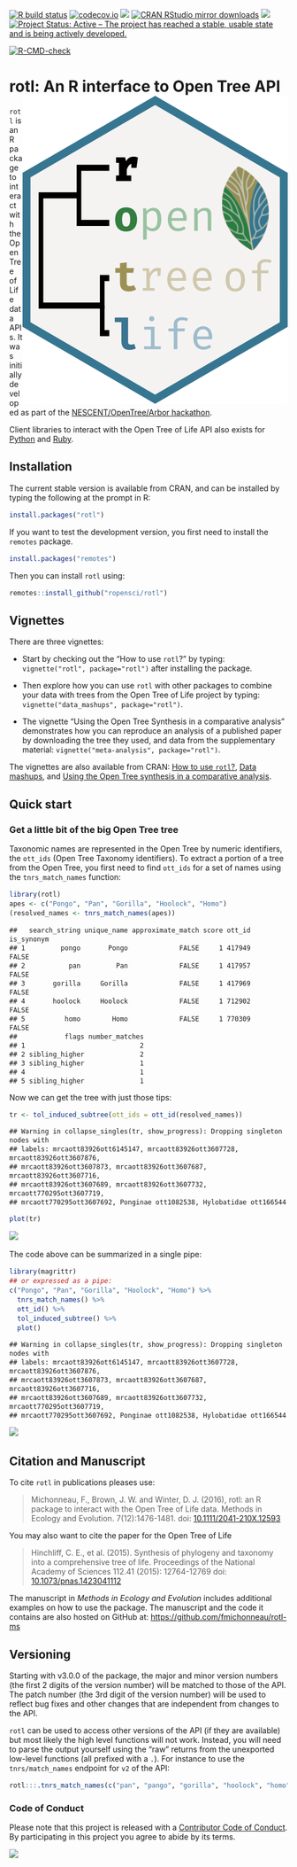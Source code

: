 
<!-- badges: start -->

[![R build
status](https://github.com/ropensci/rotl/workflows/R-CMD-check/badge.svg)](https://github.com/ropensci/rotl/actions)
[![codecov.io](https://codecov.io/github/ropensci/rotl/coverage.svg?branch=master)](https://codecov.io/github/ropensci/rotl?branch=master)
[![](https://www.r-pkg.org/badges/version/rotl)](https://www.r-pkg.org/pkg/rotl)
[![CRAN RStudio mirror
downloads](https://cranlogs.r-pkg.org/badges/rotl)](https://www.r-pkg.org/pkg/rotl)
[![](https://badges.ropensci.org/17_status.svg)](https://github.com/ropensci/software-review/issues/17)
[![Project Status: Active – The project has reached a stable, usable
state and is being actively
developed.](https://www.repostatus.org/badges/latest/active.svg)](https://www.repostatus.org/#active)

[![R-CMD-check](https://github.com/ropensci/rotl/actions/workflows/R-CMD-check.yaml/badge.svg)](https://github.com/ropensci/rotl/actions/workflows/R-CMD-check.yaml)
<!-- badges: end -->

# rotl: An R interface to Open Tree API <img src="man/figures/logo.svg" align="right" />

`rotl` is an R package to interact with the Open Tree of Life data APIs.
It was initially developed as part of the [NESCENT/OpenTree/Arbor
hackathon](https://blog.opentreeoflife.org/2014/06/11/apply-for-tree-for-all-a-hackathon-to-access-opentree-resources/).

Client libraries to interact with the Open Tree of Life API also exists
for [Python](https://github.com/OpenTreeOfLife/pyopentree) and
[Ruby](https://github.com/SpeciesFileGroup/bark).

## Installation

The current stable version is available from CRAN, and can be installed
by typing the following at the prompt in R:

``` r
install.packages("rotl")
```

If you want to test the development version, you first need to install
the `remotes` package.

``` r
install.packages("remotes")
```

Then you can install `rotl` using:

``` r
remotes::install_github("ropensci/rotl")
```

## Vignettes

There are three vignettes:

-   Start by checking out the “How to use `rotl`?” by typing:
    `vignette("rotl", package="rotl")` after installing the package.

-   Then explore how you can use `rotl` with other packages to combine
    your data with trees from the Open Tree of Life project by typing:
    `vignette("data_mashups", package="rotl")`.

-   The vignette “Using the Open Tree Synthesis in a comparative
    analysis” demonstrates how you can reproduce an analysis of a
    published paper by downloading the tree they used, and data from the
    supplementary material: `vignette("meta-analysis", package="rotl")`.

The vignettes are also available from CRAN: [How to use
`rotl`?](https://cran.r-project.org/package=rotl/vignettes/rotl.html),
[Data
mashups](https://cran.r-project.org/package=rotl/vignettes/data_mashups.html),
and [Using the Open Tree synthesis in a comparative
analysis](https://cran.r-project.org/package=rotl/vignettes/meta-analysis.html).

## Quick start

### Get a little bit of the big Open Tree tree

Taxonomic names are represented in the Open Tree by numeric identifiers,
the `ott_ids` (Open Tree Taxonomy identifiers). To extract a portion of
a tree from the Open Tree, you first need to find `ott_ids` for a set of
names using the `tnrs_match_names` function:

``` r
library(rotl)
apes <- c("Pongo", "Pan", "Gorilla", "Hoolock", "Homo")
(resolved_names <- tnrs_match_names(apes))
```

    ##   search_string unique_name approximate_match score ott_id is_synonym
    ## 1         pongo       Pongo             FALSE     1 417949      FALSE
    ## 2           pan         Pan             FALSE     1 417957      FALSE
    ## 3       gorilla     Gorilla             FALSE     1 417969      FALSE
    ## 4       hoolock     Hoolock             FALSE     1 712902      FALSE
    ## 5          homo        Homo             FALSE     1 770309      FALSE
    ##            flags number_matches
    ## 1                             2
    ## 2 sibling_higher              2
    ## 3 sibling_higher              1
    ## 4                             1
    ## 5 sibling_higher              1

Now we can get the tree with just those tips:

``` r
tr <- tol_induced_subtree(ott_ids = ott_id(resolved_names))
```

    ## Warning in collapse_singles(tr, show_progress): Dropping singleton nodes with
    ## labels: mrcaott83926ott6145147, mrcaott83926ott3607728, mrcaott83926ott3607876,
    ## mrcaott83926ott3607873, mrcaott83926ott3607687, mrcaott83926ott3607716,
    ## mrcaott83926ott3607689, mrcaott83926ott3607732, mrcaott770295ott3607719,
    ## mrcaott770295ott3607692, Ponginae ott1082538, Hylobatidae ott166544

``` r
plot(tr)
```

![](https://i.imgur.com/e8ZEinT.png)<!-- -->

The code above can be summarized in a single pipe:

``` r
library(magrittr)
## or expressed as a pipe:
c("Pongo", "Pan", "Gorilla", "Hoolock", "Homo") %>%
  tnrs_match_names() %>%
  ott_id() %>%
  tol_induced_subtree() %>%
  plot()
```

    ## Warning in collapse_singles(tr, show_progress): Dropping singleton nodes with
    ## labels: mrcaott83926ott6145147, mrcaott83926ott3607728, mrcaott83926ott3607876,
    ## mrcaott83926ott3607873, mrcaott83926ott3607687, mrcaott83926ott3607716,
    ## mrcaott83926ott3607689, mrcaott83926ott3607732, mrcaott770295ott3607719,
    ## mrcaott770295ott3607692, Ponginae ott1082538, Hylobatidae ott166544

![](https://i.imgur.com/PsrVyAM.png)<!-- -->

## Citation and Manuscript

To cite `rotl` in publications pleases use:

> Michonneau, F., Brown, J. W. and Winter, D. J. (2016), rotl: an R
> package to interact with the Open Tree of Life data. Methods in
> Ecology and Evolution. 7(12):1476-1481. doi:
> [10.1111/2041-210X.12593](https://doi.org/10.1111/2041-210X.12593)

You may also want to cite the paper for the Open Tree of Life

> Hinchliff, C. E., et al. (2015). Synthesis of phylogeny and taxonomy
> into a comprehensive tree of life. Proceedings of the National Academy
> of Sciences 112.41 (2015): 12764-12769 doi:
> [10.1073/pnas.1423041112](https://doi.org/10.1073/pnas.1423041112)

The manuscript in *Methods in Ecology and Evolution* includes additional
examples on how to use the package. The manuscript and the code it
contains are also hosted on GitHub at:
<https://github.com/fmichonneau/rotl-ms>

## Versioning

Starting with v3.0.0 of the package, the major and minor version numbers
(the first 2 digits of the version number) will be matched to those of
the API. The patch number (the 3rd digit of the version number) will be
used to reflect bug fixes and other changes that are independent from
changes to the API.

`rotl` can be used to access other versions of the API (if they are
available) but most likely the high level functions will not work.
Instead, you will need to parse the output yourself using the “raw”
returns from the unexported low-level functions (all prefixed with a
`.`). For instance to use the `tnrs/match_names` endpoint for `v2` of
the API:

``` r
rotl:::.tnrs_match_names(c("pan", "pango", "gorilla", "hoolock", "homo"), otl_v = "v2")
```

### Code of Conduct

Please note that this project is released with a [Contributor Code of
Conduct](https://github.com/ropensci/rotl/blob/master/CONDUCT.md). By
participating in this project you agree to abide by its terms.

[![](https://ropensci.org/public_images/github_footer.png)](https://ropensci.org/)
